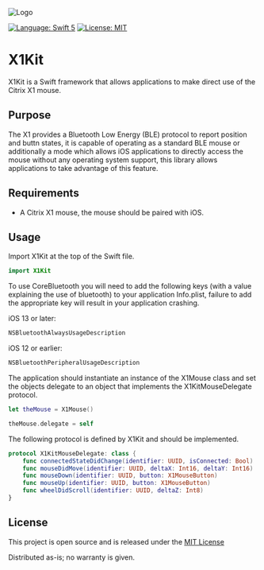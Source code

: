 ![Logo](https://github.com/fizzyade/X1Kit/assets/icon_76pt.png?raw=true)

[![Language: Swift 5](https://img.shields.io/badge/language-swift%205-f48041.svg?style=flat)](https://developer.apple.com/swift)
[![License: MIT](http://img.shields.io/badge/license-MIT-lightgrey.svg?style=flat)](https://github.com/fizzyade/X1Kit/blob/master/LICENSE)

# X1Kit

X1Kit is a Swift framework that allows applications to make direct use of the Citrix X1 mouse.

## Purpose

The X1  provides a Bluetooth Low Energy (BLE) protocol to report position and buttn states, it is capable of operating as a standard BLE mouse or additionally a mode which allows iOS applications to directly access the mouse without any operating system support, this library allows applications to take advantage of this feature.

## Requirements

* A Citrix X1 mouse, the mouse should be paired with iOS.

## Usage

Import X1Kit at the top of the Swift file.

```swift
import X1Kit
```

To use CoreBluetooth you will need to add the following keys (with a value explaining the use of bluetooth) to your application Info.plist, failure to add the appropriate key will result in your application crashing.

iOS 13 or later:

```swift
NSBluetoothAlwaysUsageDescription
```

iOS 12 or earlier:

```swift
NSBluetoothPeripheralUsageDescription
```

The application should instantiate an  instance of the X1Mouse class and set the objects delegate to an object that implements the X1KitMouseDelegate protocol.

```swift
let theMouse = X1Mouse()

theMouse.delegate = self
```

The following protocol is defined by X1Kit and should be implemented.

```swift
protocol X1KitMouseDelegate: class {
    func connectedStateDidChange(identifier: UUID, isConnected: Bool)
    func mouseDidMove(identifier: UUID, deltaX: Int16, deltaY: Int16)
    func mouseDown(identifier: UUID, button: X1MouseButton)
    func mouseUp(identifier: UUID, button: X1MouseButton)
    func wheelDidScroll(identifier: UUID, deltaZ: Int8)
}
```

## License

This project is open source and is released under the [MIT License](LICENSE.md)

Distributed as-is; no warranty is given.
